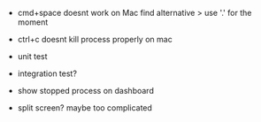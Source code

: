 - cmd+space doesnt work on Mac find alternative > use '.' for the moment
- ctrl+c doesnt kill process properly on mac

- unit test
- integration test?
- show stopped process on dashboard
- split screen? maybe too complicated
